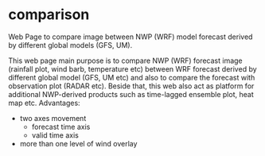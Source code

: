 # comparison
Web Page to compare image between NWP (WRF) model forecast derived by different global models (GFS, UM).

This web page main purpose is to compare NWP (WRF) forecast image (rainfall plot, wind barb, temperature etc) between WRF forecast derived by different global model (GFS, UM etc) and also to compare the forecast with observation plot (RADAR etc). Beside that, this web also act as platform for additional NWP-derived products such as time-lagged ensemble plot, heat map etc. Advantages:
- two axes movement 
  - forecast time axis 
  - valid time axis
- more than one level of wind overlay
